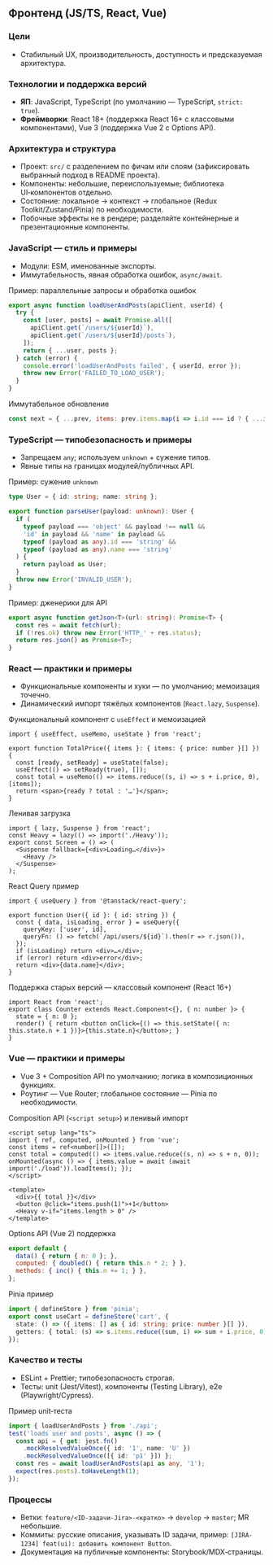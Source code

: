 ## Фронтенд (JS/TS, React, Vue)

### Цели
- Стабильный UX, производительность, доступность и предсказуемая архитектура.

### Технологии и поддержка версий
- **ЯП**: JavaScript, TypeScript (по умолчанию — TypeScript, `strict: true`).
- **Фреймворки**: React 18+ (поддержка React 16+ с классовыми компонентами), Vue 3 (поддержка Vue 2 с Options API).

### Архитектура и структура
- Проект: `src/` с разделением по фичам или слоям (зафиксировать выбранный подход в README проекта).
- Компоненты: небольшие, переиспользуемые; библиотека UI‑компонентов отдельно.
- Состояние: локальное → контекст → глобальное (Redux Toolkit/Zustand/Pinia) по необходимости.
- Побочные эффекты не в рендере; разделяйте контейнерные и презентационные компоненты.

### JavaScript — стиль и примеры
- Модули: ESM, именованные экспорты.
- Иммутабельность, явная обработка ошибок, `async/await`.

Пример: параллельные запросы и обработка ошибок
```js
export async function loadUserAndPosts(apiClient, userId) {
  try {
    const [user, posts] = await Promise.all([
      apiClient.get(`/users/${userId}`),
      apiClient.get(`/users/${userId}/posts`),
    ]);
    return { ...user, posts };
  } catch (error) {
    console.error('loadUserAndPosts failed', { userId, error });
    throw new Error('FAILED_TO_LOAD_USER');
  }
}
```

Иммутабельное обновление
```js
const next = { ...prev, items: prev.items.map(i => i.id === id ? { ...i, done: true } : i) };
```

### TypeScript — типобезопасность и примеры
- Запрещаем `any`; используем `unknown` + сужение типов.
- Явные типы на границах модулей/публичных API.

Пример: сужение `unknown`
```ts
type User = { id: string; name: string };

export function parseUser(payload: unknown): User {
  if (
    typeof payload === 'object' && payload !== null &&
    'id' in payload && 'name' in payload &&
    typeof (payload as any).id === 'string' &&
    typeof (payload as any).name === 'string'
  ) {
    return payload as User;
  }
  throw new Error('INVALID_USER');
}
```

Пример: дженерики для API
```ts
export async function getJson<T>(url: string): Promise<T> {
  const res = await fetch(url);
  if (!res.ok) throw new Error('HTTP_' + res.status);
  return res.json() as Promise<T>;
}
```

### React — практики и примеры
- Функциональные компоненты и хуки — по умолчанию; мемоизация точечно.
- Динамический импорт тяжёлых компонентов (`React.lazy`, `Suspense`).

Функциональный компонент с `useEffect` и мемоизацией
```tsx
import { useEffect, useMemo, useState } from 'react';

export function TotalPrice({ items }: { items: { price: number }[] }) {
  const [ready, setReady] = useState(false);
  useEffect(() => setReady(true), []);
  const total = useMemo(() => items.reduce((s, i) => s + i.price, 0), [items]);
  return <span>{ready ? total : '…'}</span>;
}
```

Ленивая загрузка
```tsx
import { lazy, Suspense } from 'react';
const Heavy = lazy(() => import('./Heavy'));
export const Screen = () => (
  <Suspense fallback={<div>Loading…</div>}>
    <Heavy />
  </Suspense>
);
```

React Query пример
```tsx
import { useQuery } from '@tanstack/react-query';

export function User({ id }: { id: string }) {
  const { data, isLoading, error } = useQuery({
    queryKey: ['user', id],
    queryFn: () => fetch(`/api/users/${id}`).then(r => r.json()),
  });
  if (isLoading) return <div>…</div>;
  if (error) return <div>error</div>;
  return <div>{data.name}</div>;
}
```

Поддержка старых версий — классовый компонент (React 16+)
```tsx
import React from 'react';
export class Counter extends React.Component<{}, { n: number }> {
  state = { n: 0 };
  render() { return <button onClick={() => this.setState({ n: this.state.n + 1 })}>{this.state.n}</button>; }
}
```

### Vue — практики и примеры
- Vue 3 + Composition API по умолчанию; логика в композиционных функциях.
- Роутинг — Vue Router; глобальное состояние — Pinia по необходимости.

Composition API (`<script setup>`) и ленивый импорт
```vue
<script setup lang="ts">
import { ref, computed, onMounted } from 'vue';
const items = ref<number[]>([]);
const total = computed(() => items.value.reduce((s, n) => s + n, 0));
onMounted(async () => { items.value = await (await import('./load')).loadItems(); });
</script>

<template>
  <div>{{ total }}</div>
  <button @click="items.push(1)">+1</button>
  <Heavy v-if="items.length > 0" />
</template>
```

Options API (Vue 2) поддержка
```js
export default {
  data() { return { n: 0 }; },
  computed: { doubled() { return this.n * 2; } },
  methods: { inc() { this.n += 1; } },
};
```

Pinia пример
```ts
import { defineStore } from 'pinia';
export const useCart = defineStore('cart', {
  state: () => ({ items: [] as { id: string; price: number }[] }),
  getters: { total: (s) => s.items.reduce((sum, i) => sum + i.price, 0) },
});
```

### Качество и тесты
- ESLint + Prettier; типобезопасность строгая.
- Тесты: unit (Jest/Vitest), компоненты (Testing Library), e2e (Playwright/Cypress).

Пример unit‑теста
```ts
import { loadUserAndPosts } from './api';
test('loads user and posts', async () => {
  const api = { get: jest.fn()
    .mockResolvedValueOnce({ id: '1', name: 'U' })
    .mockResolvedValueOnce([{ id: 'p1' }]) };
  const res = await loadUserAndPosts(api as any, '1');
  expect(res.posts).toHaveLength(1);
});
```

### Процессы
- Ветки: `feature/<ID-задачи-Jira>-<кратко>` → `develop` → `master`; MR небольшие.
- Коммиты: русские описания, указывать ID задачи, пример: `[JIRA-1234] feat(ui): добавить компонент Button`.
- Документация на публичные компоненты: Storybook/MDX‑страницы.


